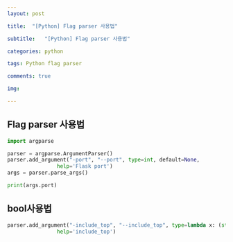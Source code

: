 ```yaml
---
layout: post

title:  "[Python] Flag parser 사용법"

subtitle:   "[Python] Flag parser 사용법"

categories: python

tags: Python flag parser

comments: true

img: 

---
```



## Flag parser 사용법

```python
import argparse

parser = argparse.ArgumentParser()
parser.add_argument("-port", "--port", type=int, default=None,
                help='Flask port')
args = parser.parse_args()

print(args.port)
```



## **bool사용법**

```python
parser.add_argument("-include_top", "--include_top", type=lambda x: (str(x).lower() == 'true'), default=False,
                help='include_top')
```


